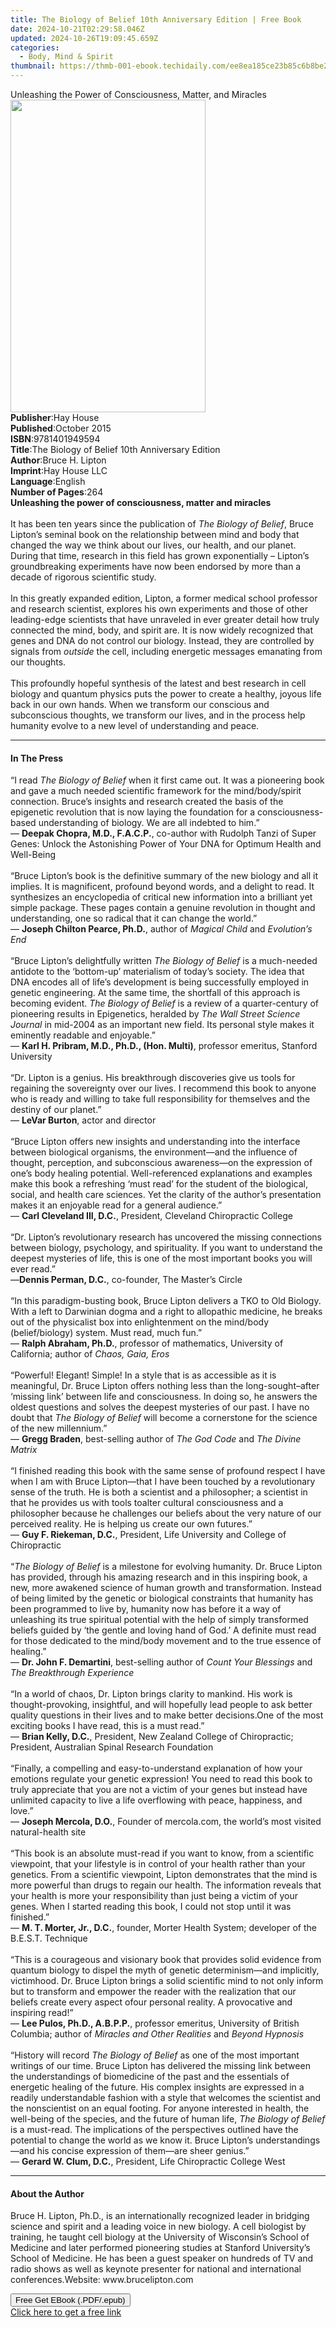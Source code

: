 ```yaml
---
title: The Biology of Belief 10th Anniversary Edition | Free Book
date: 2024-10-21T02:29:58.046Z
updated: 2024-10-26T19:09:45.659Z
categories:
  - Body, Mind & Spirit
thumbnail: https://thmb-001-ebook.techidaily.com/ee8ea185ce23b85c6b8be2e6f94a2542f60a4e8a6bd85336debe303d5465febc.jpg
---
```

<main id="book-container">
  <div class="flex flex-col">
    <div class="book-brief flex-1 py-6 px-4 sm:p-6 md:py-10 md:px-8">
      <!-- brief-->
      <div class="book-brief-main">
        Unleashing the Power of Consciousness, Matter, and Miracles
      </div>
    </div>
    <div
      class="book-meta-info flex-1 grid gap-4 col-start-1 col-end-3 row-start-1 sm:mb-6 sm:grid-cols-4 lg:gap-6 lg:col-start-2 lg:row-end-6 lg:row-span-6 lg:mb-0"
    >
      <div
        class="book-meta-info-left place-content-center mt-4 p-4 text-sm leading-6 col-start-2 col-span-2 dark:text-slate-400"
      >
        <img
          class="w-full h-500 object-cover rounded-lg sm:h-255 sm:col-span-2 lg:col-span-full"
          src="https://img-001-ebook.techidaily.com/03d3d3bf8c5ebbb7f2ffb582e047ac2c1a60717c909bde6ea03125d7f70a47d8.jpg"
          alt=""
          width="312"
          height="500"
        />
      </div>
      <div
        class="book-meta-info-right mt-2 col-start-1 row-start-2 col-span-3 self-center"
      >
        <!-- meta data  -->
        <div class="flex flex-col px-4 md:px-8">
          <div class="flex-1">
            <strong>Publisher</strong>:<span class="px-2">Hay House</span>
          </div>
          <div class="flex-1">
            <strong>Published</strong>:<span class="px-2">October 2015</span>
          </div>
          <div class="flex-1">
            <strong>ISBN</strong>:<span class="px-2">9781401949594</span>
          </div>
          <div class="flex-1">
            <strong>Title</strong>:<span class="px-2"
              >The Biology of Belief 10th Anniversary Edition</span
            >
          </div>
          <div class="flex-1">
            <strong>Author</strong>:<span class="px-2">Bruce H. Lipton</span>
          </div>
          <div class="flex-1">
            <strong>Imprint</strong>:<span class="px-2">Hay House LLC</span>
          </div>
          <div class="flex-1">
            <strong>Language</strong>:<span class="px-2">English</span>
          </div>
          <div class="flex-1">
            <strong>Number of Pages</strong>:<span class="px-2">264</span>
          </div>
        </div>
      </div>
    </div>
    <div class="book-description flex-1 py-6 px-4 sm:p-6 md:py-10 md:px-8">
      <div class="book-description-main">
        <div accordion-content="" id="description">
          <b>Unleashing the power of consciousness, matter and miracles<br /></b
          ><br />It has been ten years since the publication of
          <i>The Biology of Belief</i>, Bruce Lipton’s seminal book on the
          relationship between mind and body that changed the way we think about
          our lives, our health, and our planet. During that time, research in
          this field has grown exponentially – Lipton’s groundbreaking
          experiments have now been endorsed by more than a decade of rigorous
          scientific study.<br /><br />In this greatly expanded edition, Lipton,
          a former medical school professor and research scientist, explores his
          own experiments and those of other leading-edge scientists that have
          unraveled in ever greater detail how truly connected the mind, body,
          and spirit are. It is now widely recognized that genes and DNA do not
          control our biology. Instead, they are controlled by signals from
          <i>outside</i> the cell, including energetic messages emanating from
          our thoughts.<br /><br />This profoundly hopeful synthesis of the
          latest and best research in cell biology and quantum physics puts the
          power to create a healthy, joyous life back in our own hands. When we
          transform our conscious and subconscious thoughts, we transform our
          lives, and in the process help humanity evolve to a new level of
          understanding and peace.
        </div>
        <div class="accordion-fader"></div>
      </div>
    </div>
    <div class="book-excerpts flex-1 py-6 px-4 sm:p-6 md:py-10 md:px-8">
      <!-- excerpts-->
      <div class="book-excerpts-main">
        <hr />
        <h4 class="placeholder placeholder-heading">
          <span>In The Press</span>
        </h4>
        <p>
          “I read <i>The Biology of Belief</i> when it first came out. It was a
          pioneering book and gave a much needed scientific framework for the
          mind/body/spirit connection. Bruce’s insights and research created the
          basis of the epigenetic revolution that is now laying the foundation
          for a consciousness-based understanding of biology. We are all
          indebted to him.”<br />— <b>Deepak Chopra, M.D., F.A.C.P.</b>,
          co-author with Rudolph Tanzi of Super Genes: Unlock the Astonishing
          Power of Your DNA for Optimum Health and Well-Being<br /><br />“Bruce
          Lipton’s book is the definitive summary of the new biology and all it
          implies. It is magnificent, profound beyond words, and a delight to
          read. It synthesizes an encyclopedia of critical new information into
          a brilliant yet simple package. These pages contain a genuine
          revolution in thought and understanding, one so radical that it can
          change the world.”<br />— <b>Joseph Chilton Pearce, Ph.D.</b>, author
          of <i>Magical Child</i> and <i>Evolution’s End<br /><br /></i>“Bruce
          Lipton’s delightfully written <i>The Biology of Belief </i>is a
          much-needed antidote to the ‘bottom-up’ materialism of today’s
          society. The idea that DNA encodes all of life’s development is being
          successfully employed in genetic engineering. At the same time, the
          shortfall of this approach is becoming evident.
          <i>The Biology of Belief&nbsp;</i>is a review of a quarter-century of
          pioneering results in Epigenetics, heralded by
          <i>The Wall Street Science Journal</i> in mid-2004 as an important new
          field. Its personal style makes it eminently readable and
          enjoyable.”<br />— <b>Karl H. Pribram, M.D., Ph.D., (Hon. Multi)</b>,
          professor emeritus, Stanford University<br /><br />“Dr. Lipton is a
          genius. His breakthrough discoveries give us tools for regaining the
          sovereignty over our lives. I recommend this book to anyone who is
          ready and willing to take full responsibility for themselves and the
          destiny of our planet.”<br />— <b>LeVar Burton</b>, actor and
          director<br /><br />“Bruce Lipton offers new insights and
          understanding into the interface between biological organisms, the
          environment—and the influence of thought, perception, and subconscious
          awareness—on the expression of one’s body healing potential.
          Well-referenced explanations and examples make this book a refreshing
          ‘must read’ for the student of the biological, social, and health care
          sciences. Yet the clarity of the author’s presentation makes it an
          enjoyable read for a general audience.”<br />—
          <b>Carl Cleveland III, D.C.</b>, President, Cleveland Chiropractic
          College<br /><br />“Dr. Lipton’s revolutionary research has uncovered
          the missing connections between biology, psychology, and spirituality.
          If you want to understand the deepest mysteries of life, this is one
          of the most important books you will ever read.”<br />—<b
            >Dennis Perman, D.C.</b
          >, co-founder, The Master’s Circle<br /><br />“In this
          paradigm-busting book, Bruce Lipton delivers a TKO to Old Biology.
          With a left to Darwinian dogma and a right to allopathic medicine, he
          breaks out of the physicalist box into enlightenment on the mind/body
          (belief/biology) system. Must read, much fun.”<br />—
          <b>Ralph Abraham, Ph.D.</b>, professor of mathematics, University of
          California; author of <i>Chaos, Gaia, Eros<br /><br /></i>“Powerful!
          Elegant! Simple! In a style that is as accessible as it is meaningful,
          Dr. Bruce Lipton offers nothing less than the long-sought–after
          ‘missing link’ between life and consciousness. In doing so, he answers
          the oldest questions and solves the deepest mysteries of our past. I
          have no doubt that <i>The Biology of Belief </i>will become a
          cornerstone for the science of the new millennium.”<br />—
          <b>Gregg Braden</b>, best-selling author of <i>The God Code </i>and
          <i>The Divine Matrix<br /><br /></i>“I finished reading this book with
          the same sense of profound respect I have when I am with Bruce
          Lipton—that I have been touched by a revolutionary sense of the truth.
          He is both a scientist and a philosopher; a scientist in that he
          provides us with tools toalter cultural consciousness and a
          philosopher because he challenges our beliefs about the very nature of
          our perceived reality. He is helping us create our own futures.”<br />—
          <b>Guy F. Riekeman, D.C.</b>, President, Life University and College
          of Chiropractic<br /><br />“<i>The Biology of Belief</i> is a
          milestone for evolving humanity. Dr. Bruce Lipton has provided,
          through his amazing research and in this inspiring book, a new, more
          awakened science of human growth and transformation. Instead of being
          limited by the genetic or biological constraints that humanity has
          been programmed to live by, humanity now has before it a way of
          unleashing its true spiritual potential with the help of simply
          transformed beliefs guided by ‘the gentle and loving hand of God.’ A
          definite must read for those dedicated to the mind/body movement and
          to the true essence of healing.”<br />— <b>Dr. John F. Demartini</b>,
          best-selling author of <i>Count Your Blessings </i>and
          <i>The Breakthrough Experience<br /><br /></i>“In a world of chaos,
          Dr. Lipton brings clarity to mankind. His work is thought-provoking,
          insightful, and will hopefully lead people to ask better quality
          questions in their lives and to make better decisions.One of the most
          exciting books I have read, this is a must read.”<br />—
          <b>Brian Kelly, D.C.</b>, President, New Zealand College of
          Chiropractic; President, Australian Spinal Research Foundation<br /><br />“Finally,
          a compelling and easy-to-understand explanation of how your emotions
          regulate your genetic expression! You need to read this book to truly
          appreciate that you are not a victim of your genes but instead have
          unlimited capacity to live a life overflowing with peace, happiness,
          and love.”<br />— <b>Joseph Mercola, D.O.</b>, Founder of mercola.com,
          the world’s most visited natural-health site<br /><br />“This book is
          an absolute must-read if you want to know, from a scientific
          viewpoint, that your lifestyle is in control of your health rather
          than your genetics. From a scientific viewpoint, Lipton demonstrates
          that the mind is more powerful than drugs to regain our health. The
          information reveals that your health is more your responsibility than
          just being a victim of your genes. When I started reading this book, I
          could not stop until it was finished.”<br />—
          <b>M. T. Morter, Jr., D.C.</b>, founder, Morter Health System;
          developer of the B.E.S.T. Technique<br /><br />“This is a courageous
          and visionary book that provides solid evidence from quantum biology
          to dispel the myth of genetic determinism—and implicitly, victimhood.
          Dr. Bruce Lipton brings a solid scientific mind to not only inform but
          to transform and empower the reader with the realization that our
          beliefs create every aspect ofour personal reality. A provocative and
          inspiring read!”<br />— <b>Lee Pulos, Ph.D., A.B.P.P.</b>, professor
          emeritus, University of British Columbia; author of
          <i>Miracles and Other Realities </i>and <i>Beyond Hypnosis</i
          ><br /><br />“History will record <i>The Biology of Belief </i>as one
          of the most important writings of our time. Bruce Lipton has delivered
          the missing link between the understandings of biomedicine of the past
          and the essentials of energetic healing of the future. His complex
          insights are expressed in a readily understandable fashion with a
          style that welcomes the scientist and the nonscientist on an equal
          footing. For anyone interested in health, the well-being of the
          species, and the future of human life, <i>The Biology of Belief </i>is
          a must-read. The implications of the perspectives outlined have the
          potential to change the world as we know it. Bruce Lipton’s
          understandings—and his concise expression of them—are sheer
          genius.”<br />— <b>Gerard W. Clum, D.C.</b>, President, Life
          Chiropractic College West
        </p>
      </div>
    </div>
    <div class="book-about-author flex-1 py-6 px-4 sm:p-6 md:py-10 md:px-8">
      <!-- about author-->
      <div class="book-main-author-main">
        <hr />
        <h4 class="placeholder placeholder-heading">
          <span>About the Author</span>
        </h4>
        <p>
          Bruce H. Lipton, Ph.D., is an internationally recognized leader in
          bridging science and spirit and a leading voice in new biology. A cell
          biologist by training, he taught cell biology at the University of
          Wisconsin’s School of Medicine and later performed pioneering studies
          at Stanford University’s School of Medicine. He has been a guest
          speaker on hundreds of TV and radio shows as well as keynote presenter
          for national and international conferences.Website:
          www.brucelipton.com
        </p>
      </div>
    </div>
    <div class="book-free-get flex-1 py-6 px-4 sm:p-6 md:py-10 md:px-8">
      <button
        id="btn-free-get"
        class="bg-blue-500 hover:bg-blue-700 text-white font-bold py-2 px-4 rounded"
      >
        Free Get EBook (.PDF/.epub)
      </button>
      <div id="countdown-display" class="px-2 text-lg mt-2"></div>
      <a
        id="free-link"
        class="hidden bg-blue-500 hover:bg-blue-700 text-white font-bold py-2 px-4 rounded"
        href="https://www.ebooks.com/en-us/book/96316648/the-biology-of-belief-10th-anniversary-edition/bruce-h-lipton/"
        target="_blank"
        >Click here to get a free link</a
      >
    </div>
    <script>
      let countdownTime = 0;
      let countdownInterval = null;
      document
        .getElementById('btn-free-get')
        .addEventListener('click', startCountdown);
      function startCountdown() {
        countdownTime = new Date().getTime() + 60000 * 3;
        countdownInterval = setInterval(updateCountdown, 1000);
        document.getElementById('btn-free-get').disabled = true;
        document
          .getElementById('btn-free-get')
          .classList.add('bg-gray-500', 'cursor-not-allowed');
      }
      function updateCountdown() {
        let currentTime = new Date().getTime();
        let timeLeft = countdownTime - currentTime;
        let secondsLeft = Math.floor(timeLeft / 1000);
        document.getElementById('countdown-display').innerHTML =
          `Remaining time: ${secondsLeft} seconds.`;
        if (secondsLeft <= 0) {
          clearInterval(countdownInterval);
          document.getElementById('btn-free-get').classList.add('hidden');
          document.getElementById('free-link').classList.remove('hidden');
          document.getElementById('countdown-display').innerHTML = '';
        }
      }
    </script>
  </div>
</main>

<ins class="adsbygoogle"
      style="display:block"
      data-ad-client="ca-pub-7571918770474297"
      data-ad-slot="8358498916"
      data-ad-format="auto"
      data-full-width-responsive="true"></ins>
    
